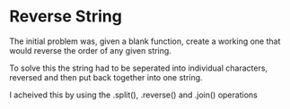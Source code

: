 # Reverse String

The initial problem was, given a blank function, create a working one that would reverse the order of any given string.

To solve this the string had to be seperated into individual characters, reversed and then put back together into one string.

I acheived this by using the .split(), .reverse() and .join() operations
